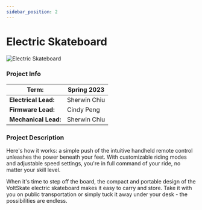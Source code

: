 ```yaml
---
sidebar_position: 2
---
```


# Electric Skateboard

![Electric Skateboard](./img/electric_skateboard.jpg)

### Project Info

| **Term:** | Spring 2023 |
| -------------------- | --------------------------------------------------------------------------|
| **Electrical Lead:**       | Sherwin Chiu |
| **Firmware Lead:** | Cindy Peng |
| **Mechanical Lead:** | Sherwin Chiu |

### Project Description

Here's how it works: a simple push of the intuitive handheld remote control unleashes the power beneath your feet. With customizable riding modes and adjustable speed settings, you're in full command of your ride, no matter your skill level.

When it's time to step off the board, the compact and portable design of the VoltSkate electric skateboard makes it easy to carry and store. Take it with you on public transportation or simply tuck it away under your desk - the possibilities are endless.